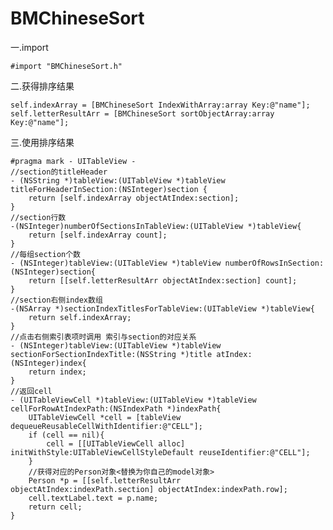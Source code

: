 # BMChineseSort
一.import

    #import "BMChineseSort.h"

二.获得排序结果

    self.indexArray = [BMChineseSort IndexWithArray:array Key:@"name"];
    self.letterResultArr = [BMChineseSort sortObjectArray:array Key:@"name"];
三.使用排序结果

    #pragma mark - UITableView -
    //section的titleHeader
    - (NSString *)tableView:(UITableView *)tableView titleForHeaderInSection:(NSInteger)section {
        return [self.indexArray objectAtIndex:section];
    }
    //section行数
    -(NSInteger)numberOfSectionsInTableView:(UITableView *)tableView{
        return [self.indexArray count];
    }
    //每组section个数
    - (NSInteger)tableView:(UITableView *)tableView numberOfRowsInSection:(NSInteger)section{
        return [[self.letterResultArr objectAtIndex:section] count];
    }
    //section右侧index数组
    -(NSArray *)sectionIndexTitlesForTableView:(UITableView *)tableView{
        return self.indexArray;
    }
    //点击右侧索引表项时调用 索引与section的对应关系
    - (NSInteger)tableView:(UITableView *)tableView sectionForSectionIndexTitle:(NSString *)title atIndex:(NSInteger)index{
        return index;
    }
    //返回cell
    - (UITableViewCell *)tableView:(UITableView *)tableView cellForRowAtIndexPath:(NSIndexPath *)indexPath{
        UITableViewCell *cell = [tableView dequeueReusableCellWithIdentifier:@"CELL"];
        if (cell == nil){
            cell = [[UITableViewCell alloc] initWithStyle:UITableViewCellStyleDefault reuseIdentifier:@"CELL"];
        }
        //获得对应的Person对象<替换为你自己的model对象>
        Person *p = [[self.letterResultArr objectAtIndex:indexPath.section] objectAtIndex:indexPath.row];
        cell.textLabel.text = p.name;
        return cell;
    }
